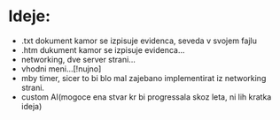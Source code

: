 # Ideje:
- .txt dokument kamor se izpisuje evidenca, seveda v svojem fajlu
- .htm dukument kamor se izpisuje evidenca...
- networking, dve server strani...
- vhodni meni...[!nujno]
- mby timer, sicer to bi blo mal zajebano implementirat iz networking strani.
- custom AI(mogoce ena stvar kr bi progressala skoz leta, ni lih kratka ideja)